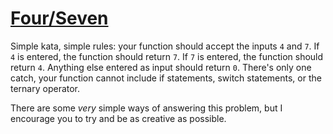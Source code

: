 # [Four/Seven](https://www.codewars.com/kata/four-slash-seven "https://www.codewars.com/kata/5ff50f64c0afc50008861bf0")

Simple kata, simple rules: your function should accept the inputs `4` and `7`.  If `4` is entered, the function should return `7`.  If `7` is entered, the function should return `4`.  Anything else entered as input should return `0`. There's only one catch, your function cannot include if statements, switch statements, or the ternary operator.

There are some *very* simple ways of answering this problem, but I encourage you to try and be as creative as possible.